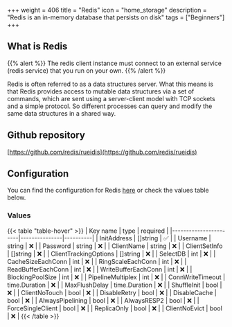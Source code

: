 +++
weight = 406
title = "Redis"
icon = "home_storage"
description = "Redis is an in-memory database that persists on disk"
tags = ["Beginners"]
+++

## What is Redis
{{% alert %}}
The redis client instance must connect to an external service (redis service) that you run on your own.
{{% /alert %}}

Redis is often referred to as a data structures server. What this means is that Redis provides access to mutable data structures via a set of commands, which are sent using a server-client model with TCP sockets and a simple protocol. So different processes can query and modify the same data structures in a shared way.

## Github repository
[https://github.com/redis/rueidis](https://github.com/redis/rueidis)

## Configuration
You can find the configuration for Redis [here](https://github.com/redis/rueidis/blob/master/options.go#L31) or check the values table below.

### Values
{{< table "table-hover" >}}
| Key name              | type          | required |
|-----------------------|---------------|----------|
| InitAddress           | []string      | ✅       |
| Username              | string        | ❌       |
| Password              | string        | ❌       |
| ClientName            | string        | ❌       |
| ClientSetInfo         | []string      | ❌       |
| ClientTrackingOptions | []string      | ❌       |
| SelectDB              | int           | ❌       |
| CacheSizeEachConn     | int           | ❌       |
| RingScaleEachConn     | int           | ❌       |
| ReadBufferEachConn    | int           | ❌       |
| WriteBufferEachConn   | int           | ❌       |
| BlockingPoolSize      | int           | ❌       |
| PipelineMultiplex     | int           | ❌       |
| ConnWriteTimeout      | time.Duration | ❌       |
| MaxFlushDelay         | time.Duration | ❌       |
| ShuffleInit           | bool          | ❌       |
| ClientNoTouch         | bool          | ❌       |
| DisableRetry          | bool          | ❌       |
| DisableCache          | bool          | ❌       |
| AlwaysPipelining      | bool          | ❌       |
| AlwaysRESP2           | bool          | ❌       |
| ForceSingleClient     | bool          | ❌       |
| ReplicaOnly           | bool          | ❌       |
| ClientNoEvict         | bool          | ❌       |
{{< /table >}}
